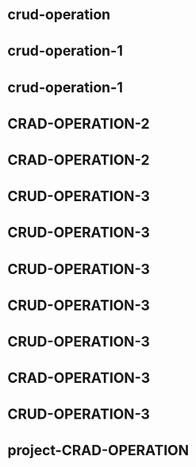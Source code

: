 # crud-operation
# crud-operation-1
# crud-operation-1
# CRAD-OPERATION-2
# CRAD-OPERATION-2
# CRUD-OPERATION-3
# CRUD-OPERATION-3
# CRUD-OPERATION-3
# CRUD-OPERATION-3
# CRUD-OPERATION-3
# CRAD-OPERATION-3
# CRUD-OPERATION-3
# project-CRAD-OPERATION
